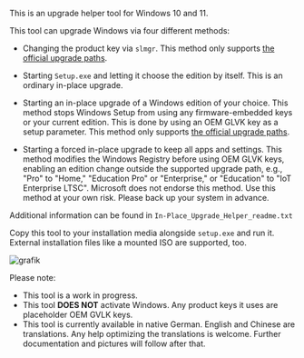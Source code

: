 This is an upgrade helper tool for Windows 10 and 11.

This tool can upgrade Windows via four different methods:

- Changing the product key via `slmgr`. This method only supports [the official upgrade paths][1].

- Starting `Setup.exe` and letting it choose the edition by itself. This is an ordinary in-place upgrade.

- Starting an in-place upgrade of a Windows edition of your choice. This method stops Windows Setup from using any firmware-embedded keys or your current edition. This is done by using an OEM GLVK key as a setup parameter. This method only supports [the official upgrade paths][1].

- Starting a forced in-place upgrade to keep all apps and settings. This method modifies the Windows Registry before using OEM GLVK keys, enabling an edition change outside the supported upgrade path, e.g., "Pro" to "Home," "Education Pro" or "Enterprise," or "Education" to "IoT Enterprise LTSC". Microsoft does not endorse this method. Use this method at your own risk. Please back up your system in advance.

Additional information can be found in `In-Place_Upgrade_Helper_readme.txt`

Copy this tool to your installation media alongside `setup.exe` and run it.
External installation files like a mounted ISO are supported, too.

![grafik](https://github.com/TheMMC/Inplace_Upgrade_Helper/assets/87301831/449e87d0-a146-45a2-a7e5-bd23d474f991)

Please note:

- This tool is a work in progress.
- This tool **DOES NOT** activate Windows. Any product keys it uses are placeholder OEM GVLK keys.
- This tool is currently available in native German. English and Chinese are translations. Any help optimizing the translations is welcome. Further documentation and pictures will follow after that.

[1]: https://learn.microsoft.com/en-us/windows/deployment/upgrade/windows-edition-upgrades
